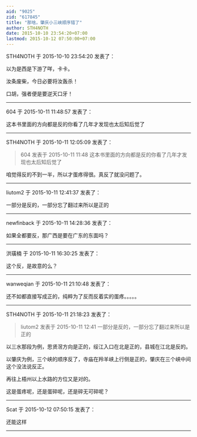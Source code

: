 ```yaml
---
aid: "9025"
zid: "617845"
title: "那啥，肇庆小三峡顺序错了"
author: STH4NOTH
date: 2015-10-10 23:54:20+07:00
lastmod: 2015-10-12 07:50:00+07:00
---
```


STH4NOTH 于 2015-10-10 23:54:20 发表了：

以为是西是下游了咩，卡卡。

汝条废柴，今日必要将汝轰杀！

口胡，强者便是要逆天口牙！

---

604 于 2015-10-11 11:48:57 发表了：

这本书里面的方向都是反的你看了几年才发现也太后知后觉了

---

STH4NOTH 于 2015-10-11 12:05:09 发表了：

> 604 发表于 2015-10-11 11:48 这本书里面的方向都是反的你看了几年才发现也太后知后觉了

咱觉得反的不到一半，所以才蛋疼得很。真反了就没问题了。

---

liutom2 于 2015-10-11 12:41:37 发表了：

一部分是反的，一部分忘了翻过来所以是正的

---

newfinback 于 2015-10-11 14:28:36 发表了：

如果全都要反，那广西是要在广东的东面吗？

---

洪璜楠 于 2015-10-11 16:30:25 发表了：

这个反，是故意的么？

---

wanweqian 于 2015-10-11 21:10:48 发表了：

还不如都直接写成正的，纯粹为了反而反着实的蛋疼。。。。。

---

STH4NOTH 于 2015-10-11 21:18:23 发表了：

> liutom2 发表于 2015-10-11 12:41 一部分是反的，一部分忘了翻过来所以是正的

以三水那段为例，思贤滘方向是正的，绥江入口在北是正的，县城在江北是反的。

以肇庆为例，三个峡的顺序反了，寺庙在羚羊峡上行侧是正的，肇庆在三个峡中间这个没法说反正。

再往上梧州以上水路的方位又是对的。

这是蛋疼呢，还是蛋碎呢，还是碎无可碎呢？

---

Scat 于 2015-10-12 07:50:15 发表了：

还能这样

---
